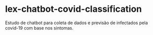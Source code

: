 # lex-chatbot-covid-classification
Estudo de chatbot para coleta de dados e previsão de infectados pela covid-19 com base nos sintomas.
